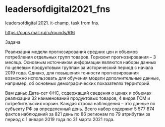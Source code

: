 # leadersofdigital2021_fns
leadersofdigital 2021. it-champ, task from fns.

https://cups.mail.ru/ru/rounds/616

Задача

Реализация модели прогнозирования средних цен и объемов потребления отдельных групп товаров. Горизонт прогнозирования – 3 месяца.
Основным источником информации являются наборы данных по целевым продуктовым группам за исторический период с начала 2019 года. Однако, для повышения точности прогнозирования возможно использовать для обучения модели дополнительные данные, например, об основных демографических показателях территорий.


Вам даны:
Дата-сет ФНС, содержащий сведения о ценах и объемах реализации 32 наименований продуктовых товаров, 4 видов ГСМ и потребительских корзин.
Каждая строка наблюдения – это данные по субъекту РФ за определенный день. Всего набор содержит 5 577 874 фактов наблюдений за 821 день по 86 регионам по 79 атрибутам за период с 1 января 2019 года по 31 марта 2021 года.

